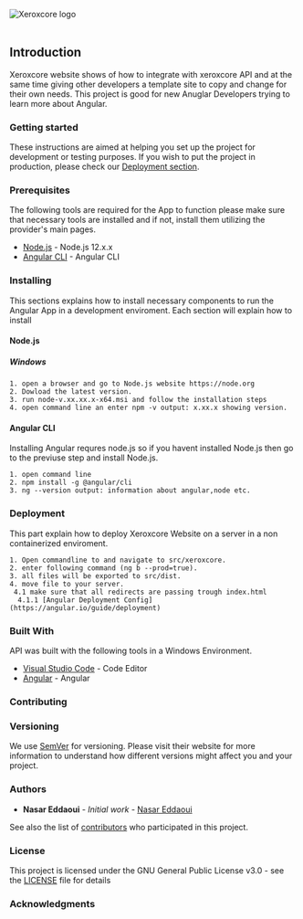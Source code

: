 ![Xeroxcore logo](https://github.com/Xeroxcore/Xeroxcore/blob/master/resources/images/Xeroxcore_Logo.png)
<br/><br/>

## Introduction

Xeroxcore website shows of how to integrate with xeroxcore API and at the same time giving other
developers a template site to copy and change for their own needs. This project is good for
new Anuglar Developers trying to learn more about Angular.

### Getting started

These instructions are aimed at helping you set up the project for development or testing purposes.
If you wish to put the project in production, please check our [Deployment section](#deployment).

### Prerequisites

The following tools are required for the App to function please make sure that necessary tools
are installed and if not, install them utilizing the provider's main pages.

- [Node.js](https://nodejs.org/en/) - Node.js 12.x.x
- [Angular CLI](https://cli.angular.io/) - Angular CLI

### Installing

This sections explains how to install necessary components to run the Angular App in a development
enviroment. Each section will explain how to install

#### Node.js

##### Windows

```
1. open a browser and go to Node.js website https://node.org
2. Dowload the latest version.
3. run node-v.xx.xx.x-x64.msi and follow the installation steps
4. open command line an enter npm -v output: x.xx.x showing version.
```

#### Angular CLI

Installing Angular requres node.js so if you havent installed Node.js then go to the previuse step
and install Node.js.

```
1. open command line
2. npm install -g @angular/cli
3. ng --version output: information about angular,node etc.
```

### Deployment

This part explain how to deploy Xeroxcore Website on a server in a non containerized
enviroment.

```
1. Open commandline to and navigate to src/xeroxcore.
2. enter following command (ng b --prod=true).
3. all files will be exported to src/dist.
4. move file to your server.
 4.1 make sure that all redirects are passing trough index.html
  4.1.1 [Angular Deployment Config](https://angular.io/guide/deployment)
```

### Built With

API was built with the following tools in a Windows Environment.

- [Visual Studio Code](https://code.visualstudio.com/) - Code Editor
- [Angular](https://www.postgresql.org/) - Angular

### Contributing

### Versioning

We use [SemVer](http://semver.org/) for versioning. Please visit their website for more
information to understand how different versions might affect you and your project.

### Authors

- **Nasar Eddaoui** - _Initial work_ - [Nasar Eddaoui](https://github.com/Nasar165)

See also the list of [contributors](https://github.com/Xeroxcore/Xeroxcore//graphs/contributors) who participated in this project.

### License

This project is licensed under the GNU General Public License v3.0 - see the [LICENSE](LICENSE) file for details

### Acknowledgments
